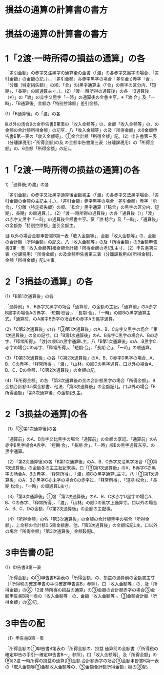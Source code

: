 # 損益の通算の計算書の書方

# 損益の通算の計算書の書方

# 1「2渡·一時所得の損益の通算」の各

「差引金额」の赤字又注黑字の通算後の金書（「渡」の各赤字又黑字の場合、「差引金额」の金额の記。）。，「差引金额」亦赤字黑字の場合「差引金」)赤字「合」、「分離（特定捐失额）」の顺、「合」の)黑字通算主（「合」の黑字の区分内、「短期」、「長期」の顺通算主寸。）。(2）「渡·一時所得の通算後」の各 「B通算後（※）」の「渡」の赤字又黑字「一時」の通算後の金書主亨。※「渡·合」及「一時」、「B通算後」金额办「特别控除额」差引金额。

(1）「B通算後」の「渡」の各

iii以外の场合9の金申告書B第表の「收入金额等」の、金额「收入金额等」の、の金额の合計额所得金额」の記亨。八「收入金额等」の及「所得金额」の9金额申告書B第一表の「收入金额等」、①金合計额「所得金额」記。(2）申告書第三表（分離課税用）·「所得金额\]の及 の金额申告書第三表（分離課税用）の「所得金额」の、6金额「所得金额」の記L。

# 1「2渡·一時所得の损益の通算\]の各

1）「通算後\]の渡」の各

「差引金额」の赤字又社黑字通算後金额書主（「渡」の各赤字又法黑字場合、「差引金额の金额の主記主寸。）。「差引金额」赤字黑字の場合「差引金额」赤字「能合」、「分雕（特定损失额）の顺、「松合」黑字通算（「稳合」の黑字の区分内、短期」、長期」の顺通算。）。（2）「渡·一時所得の通算後」の各「通算後（）」「渡」の赤字又黑字「一時」の通算後金额書主亨。资「渡·稔合」及「一時」、「通算後」の金额办「特别控除额」差引金额主。

目i以外の場合金额申告書B第一表「收入金额等」、金额「收入金额等」の、金额の合計额「所得金额」の記文。八「收入金额等」の及「所得金额」の9金额申告書B第一表「收入金额等\]福金额合計额「所得金额の老記L主寸。（2）申告書第三表（分課税用）「所得金额」の及金额申告書第三表（分離課税用の\[所得金额\]、金额「所得金额」配L主事。

# 2「3捐益の通算」の各

(1）「B第1次通算後」の各

「通算前」A、B赤字又黑字の场合「通算前」の金额の主記。「通算前」のA赤字B黑字の場合Aの赤字、「短期·稔合」、「長期·合」、「一時」の顺Bの黑字通算主式。「通算前」のA黑字B赤字の场合Bの赤字Aの黑字通算。

(2）「C第2次通算後」の各「③第1次通算後」のA、B、C赤字又黑字の场合「第1次通算後」の金の記寸。口「B第1次通算後」のA、B赤字C黑字の場合A、Bの赤字、「释常所得」、「渡\]の顺Cの黑字通算L主。八「B第1次通算後」のA、B黑字C赤字の場合Cの赤字、「释常所得」、「短期·合」、「長期·合」、「一時」の顺通算。

(3）「D第3次通算後」の各「C第2次通算後」のA、B、C赤字D黑字の場合…A、B、Cの赤字、「释常所得」、「渡」、「山林」の顺Dの黑字通算。口以外の場合A、B、C、Dの金额、「C第2次通算後」の金额の記。

(4）「E所得金额」の各 「第3次通算後の金の合計额黑字の場合「所得金额」、9金额合計额0.5乘金额書、他法、「第3次通算後」の金额記儿。口以外の場合「E所得金额」「第3次通算後」の金额記L主。

# 2「3损益の通算\]の各

（1）「③第1次通算後\]の各

「通算前」のA、B赤字又比黑字の場合「通算前」の金额の享記。「通算前」のA赤字B黑字場合A赤字、「短期·合」、「長期·合」、「一時」顺Bの黑字通算东亨。の黑字通算。

（2）「第2次通算後\]の各「B第1次通算後」のA、B、C赤字又注黑字场合「③第1次通算後」の金额冬の主主耘記末事。口「③第1次通算後」のA、B赤字C亦黑字の场合A、Bの赤字、「释常所得」、「渡」顺Cの黑字通算L主寸。八「③第1次通算後」のA、B亦黑字C亦未字の場合Cの赤字过、「释常所得」、「短期·松合」、「長期·松合」、「一時」の顺通算L主寸。

（3）「第3次通算後」①各「第2次通算後」のA、B、C水赤字D黑字の場合A、B、Cの赤字、「释常所得」、「渡」、「山林」の顺Dの黑字上通算寸。口以外の場合A、B、C、Dの金额、「C第2次通算後」の金额の主配事。

（4）「所得金额」の各「第3次通算後」の金额の合計额黑字の場合「所得金额」、上金额の合計额0.5乘金额書、他、「第3次通算後」の金额坛記L主。口以外の場合「所得金额」「第3次通算後」金额鞍配L。

# 3申告書の記

(1）申告書B第一表

「所得金额」の①申告書B第表の「所得金额」の、损益の通算前の金额書主寸（「所得税の確定申告の手引確定申告書B」参照）。口「收入金额等」の、及「所得金额」の⑧「2渡·時所得の损益の通算」の③金额の合計额赤字の場合③金额申告書B第一表の「收入金额等」の、金额「收入金额等」、③金额合計额「所得金额」の⑧記。

# 3申告の配

（1）申告書B第一表

「所得金额の①申告書B第表の「所得金额の、损益 通算前の金额書（「所得税の確定申告の手引～確定申告書B～」参照）。口「收入金额等\]、及「所得金额」の⑧i\[2渡·一時所得の损益の通算\]③金额 合計额赤字の场合③金额申告書B第一表の「取入金额等③金额收入金额等の、③金额合計额所得金额」榈の⑧配。